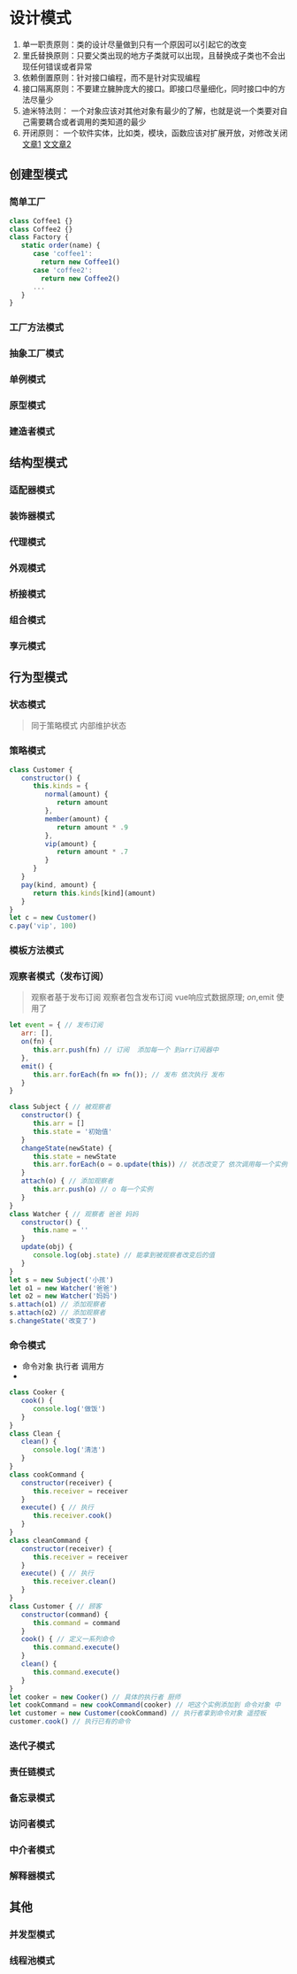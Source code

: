 # 设计模式
1. 单一职责原则：类的设计尽量做到只有一个原因可以引起它的改变
2. 里氏替换原则：只要父类出现的地方子类就可以出现，且替换成子类也不会出现任何错误或者异常
3. 依赖倒置原则：针对接口编程，而不是针对实现编程
4. 接口隔离原则：不要建立臃肿庞大的接口。即接口尽量细化，同时接口中的方法尽量少
5. 迪米特法则：  一个对象应该对其他对象有最少的了解，也就是说一个类要对自己需要耦合或者调用的类知道的最少
6. 开闭原则：    一个软件实体，比如类，模块，函数应该对扩展开放，对修改关闭
[文章1](https://blog.csdn.net/weixin_33749131/article/details/91375763)
[文文章2](https://www.jianshu.com/p/15f20627750a)
## 创建型模式
### 简单工厂
```js
class Coffee1 {}
class Coffee2 {}
class Factory {
   static order(name) {
      case 'coffee1':
        return new Coffee1()
      case 'coffee2':
        return new Coffee2()
      ...
   }
} 
```
### 工厂方法模式
### 抽象工厂模式
### 单例模式
### 原型模式
### 建造者模式

## 结构型模式
### 适配器模式
### 装饰器模式
### 代理模式
### 外观模式
### 桥接模式
### 组合模式
### 享元模式

## 行为型模式
### 状态模式
   > 同于策略模式 内部维护状态
### 策略模式
   ```js
   class Customer {
      constructor() {
         this.kinds = {
            normal(amount) {
               return amount
            },
            member(amount) {
               return amount * .9
            },
            vip(amount) {
               return amount * .7
            }
         }
      }
      pay(kind, amount) {
         return this.kinds[kind](amount)
      }
   }
   let c = new Customer()
   c.pay('vip', 100)
   ```
### 模板方法模式
### 观察者模式（发布订阅）
> 观察者基于发布订阅  观察者包含发布订阅
> vue响应式数据原理;  $on,$emit 使用了
```js
let event = { // 发布订阅 
   arr: [],
   on(fn) {
      this.arr.push(fn) // 订阅  添加每一个 到arr订阅器中
   },
   emit() {
      this.arr.forEach(fn => fn()); // 发布 依次执行 发布
   }
}
```
```js
class Subject { // 被观察者
   constructor() {
      this.arr = []
      this.state = '初始值'
   }
   changeState(newState) {
      this.state = newState
      this.arr.forEach(o = o.update(this)) // 状态改变了 依次调用每一个实例中的update
   }
   attach(o) { // 添加观察者
      this.arr.push(o) // o 每一个实例
   }
}
class Watcher { // 观察者 爸爸 妈妈
   constructor() {
      this.name = ''
   }
   update(obj) {
      console.log(obj.state) // 能拿到被观察者改变后的值
   }
}
let s = new Subject('小孩')
let o1 = new Watcher('爸爸')
let o2 = new Watcher('妈妈')
s.attach(o1) // 添加观察者
s.attach(o2) // 添加观察者
s.changeState('改变了')
```
### 命令模式
   - 命令对象 执行者 调用方
   - 
   ```js
   class Cooker {
      cook() {
         console.log('做饭')
      }
   }
   class Clean {
      clean() {
         console.log('清洁')
      }
   }
   class cookCommand {
      constructor(receiver) {
         this.receiver = receiver
      }
      execute() { // 执行
         this.receiver.cook()
      }
   }
   class cleanCommand {
      constructor(receiver) {
         this.receiver = receiver
      }
      execute() { // 执行
         this.receiver.clean()
      }
   }
   class Customer { // 顾客
      constructor(command) {
         this.command = command
      }
      cook() { // 定义一系列命令
         this.command.execute()
      }
      clean() {
         this.command.execute()
      }
   }
   let cooker = new Cooker() // 具体的执行者 厨师
   let cookCommand = new cookCommand(cooker) // 吧这个实例添加到 命令对象 中
   let customer = new Customer(cookCommand) // 执行者拿到命令对象 遥控板
   customer.cook() // 执行已有的命令
   ```
### 迭代子模式
### 责任链模式
### 备忘录模式
### 访问者模式
### 中介者模式
### 解释器模式

## 其他
### 并发型模式
### 线程池模式